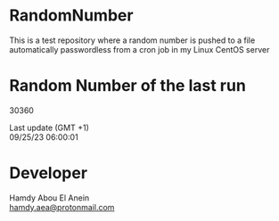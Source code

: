 # RandomNumber    
This is a test repository where a random number is pushed to a file automatically passwordless from a cron job in my Linux CentOS server    
# Random Number of the last run   
30360
      
Last update (GMT +1)    
09/25/23 06:00:01
# Developer    
Hamdy Abou El Anein   
hamdy.aea@protonmail.com
